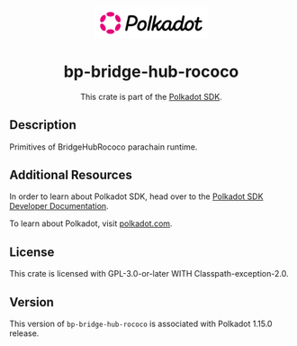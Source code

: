 <div align="center">

<img src="https://raw.githubusercontent.com/paritytech/polkadot-sdk/master/docs/images/Polkadot_Logo_Horizontal_Pink_BlackOnWhite.png" alt="Polkadot logo" width="200">

# bp-bridge-hub-rococo

This crate is part of the [Polkadot SDK](https://github.com/paritytech/polkadot-sdk/).

</div>

## Description

Primitives of BridgeHubRococo parachain runtime.

## Additional Resources

In order to learn about Polkadot SDK, head over to the [Polkadot SDK Developer Documentation](https://paritytech.github.io/polkadot-sdk/master/polkadot_sdk_docs/index.html).

To learn about Polkadot, visit [polkadot.com](https://polkadot.com/).

## License

This crate is licensed with GPL-3.0-or-later WITH Classpath-exception-2.0.

## Version

This version of `bp-bridge-hub-rococo` is associated with Polkadot 1.15.0 release.
